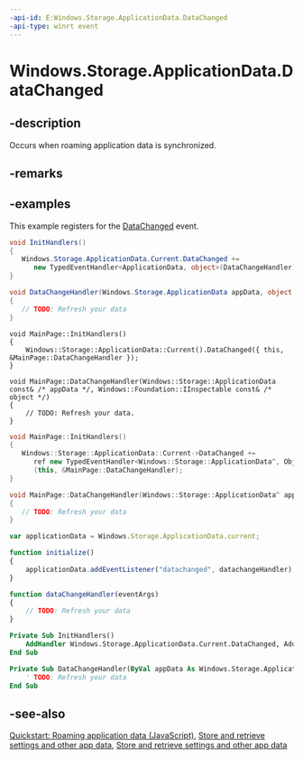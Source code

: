 ```yaml
---
-api-id: E:Windows.Storage.ApplicationData.DataChanged
-api-type: winrt event
---
```


<!-- Event syntax
public event Windows.Foundation.TypedEventHandler DataChanged<Windows.Storage.ApplicationData,  object>
-->

# Windows.Storage.ApplicationData.DataChanged

## -description
Occurs when roaming application data is synchronized.

## -remarks

## -examples
This example registers for the [DataChanged](applicationdata_datachanged.md) event.

```csharp
void InitHandlers()
{
   Windows.Storage.ApplicationData.Current.DataChanged += 
      new TypedEventHandler<ApplicationData, object>(DataChangeHandler);
}

void DataChangeHandler(Windows.Storage.ApplicationData appData, object o)
{
   // TODO: Refresh your data
}
```

```cppwinrt
void MainPage::InitHandlers()
{
    Windows::Storage::ApplicationData::Current().DataChanged({ this, &MainPage::DataChangeHandler });
}

void MainPage::DataChangeHandler(Windows::Storage::ApplicationData const& /* appData */, Windows::Foundation::IInspectable const& /* object */)
{
    // TODO: Refresh your data.
}
```

```cpp
void MainPage::InitHandlers()
{
   Windows::Storage::ApplicationData::Current->DataChanged += 
      ref new TypedEventHandler<Windows::Storage::ApplicationData^, Object^>
      (this, &MainPage::DataChangeHandler);
}

void MainPage::DataChangeHandler(Windows::Storage::ApplicationData^ appData, Object^)
{
   // TODO: Refresh your data
}
```

```javascript
var applicationData = Windows.Storage.ApplicationData.current;

function initialize() 
{
    applicationData.addEventListener("datachanged", datachangeHandler);
}

function dataChangeHandler(eventArgs)
{
    // TODO: Refresh your data
}
```

```vb
Private Sub InitHandlers()
    AddHandler Windows.Storage.ApplicationData.Current.DataChanged, AddressOf DataChangeHandler
End Sub

Private Sub DataChangeHandler(ByVal appData As Windows.Storage.ApplicationData, ByVal o As Object)
    ' TODO: Refresh your data
End Sub
```

## -see-also
[Quickstart: Roaming application data (JavaScript)](https://msdn.microsoft.com/library/60f40214-c201-4afe-a2f5-0ef3a7de0076), [Store and retrieve settings and other app data](https://msdn.microsoft.com/library/41676a02-325a-455e-8565-c9ec0bc3a8fe), [Store and retrieve settings and other app data](https://msdn.microsoft.com/library/41676a02-325a-455e-8565-c9ec0bc3a8fe)
